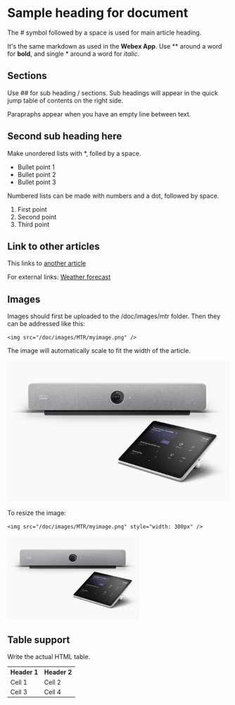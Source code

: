 # Sample heading for document

The # symbol followed by a space is used for main article heading.

It's the same markdown as used in the **Webex App**. Use ** around a word for **bold**, and single * around a word for *italic*.

## Sections

Use ## for sub heading / sections. Sub headings will appear in the quick jump table of contents on the right side.

Parapraphs appear when you have an empty line between text.

## Second sub heading here

Make unordered lists with *, folled by a space.

* Bullet point 1
* Bullet point 2
* Bullet point 3

Numbered lists can be made with numbers and a dot, followed by space.

1. First point
2. Second point
3. Third point

## Link to other articles

This links to [another article](/doc/MTR/MicrophoneOptions)

For external links: [Weather forecast](https://yr.no)

## Images

Images should first be uploaded to the /doc/images/mtr folder. Then they can be addressed like this:

```
<img src="/doc/images/MTR/myimage.png" />
```

The image will automatically scale to fit the width of the article.

<img src="/doc/images/MTR/room-bar-mtr.png" />


To resize the image:

```
<img src="/doc/images/MTR/myimage.png" style="width: 300px" />
```

<img src="/doc/images/MTR/room-bar-mtr.png" style="width: 300px" />

## Table support

Write the actual HTML table.

<!-- Adding a comment here too. This wont be visible in document, only when editing -->

<table>
  <!-- Heading -->
  <tr>
    <th>Header 1</th>
    <th>Header 2</th>
  </tr>
  <!-- Body -->
  <tr>
    <td>Cell 1</td>
    <td>Cell 2</td>
  </tr>
  <tr>
    <td>Cell 3</td>
    <td>Cell 4</td>
  </tr>
</table>

